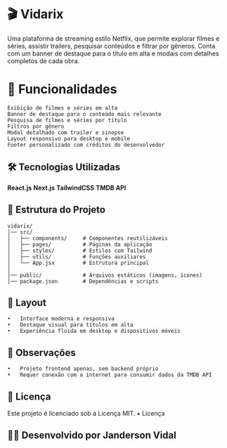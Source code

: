 # 🎬 Vidarix

Uma plataforma de streaming estilo Netflix, que permite explorar
filmes e séries, assistir trailers, pesquisar conteúdos e filtrar por
gêneros.
Conta com um banner de destaque para o título em alta e modais com
detalhes completos de cada obra.

# 📌 Funcionalidades
	Exibição de filmes e séries em alta
	Banner de destaque para o conteúdo mais relevante
	Pesquisa de filmes e séries por título
	Filtros por gênero
	Modal detalhado com trailer e sinopse
	Layout responsivo para desktop e mobile
	Footer personalizado com créditos do desenvolvedor

## 🛠️ Tecnologias Utilizadas
**React.js**
**Next.js**
**TailwindCSS**
**TMDB API**

## 📂 Estrutura do Projeto
	vidarix/
	│── src/
	│   ├── components/     # Componentes reutilizáveis
	│   ├── pages/          # Páginas da aplicação
	│   ├── styles/         # Estilos com Tailwind
	│   ├── utils/          # Funções auxiliares
	│   └── App.jsx         # Estrutura principal
	│
	│── public/             # Arquivos estáticos (imagens, ícones)
	│── package.json        # Dependências e scripts

## 🎨 Layout
	•	Interface moderna e responsiva
	•	Destaque visual para títulos em alta
	•	Experiência fluida em desktop e dispositivos móveis

## 📜 Observações
	•	Projeto frontend apenas, sem backend próprio
	•	Requer conexão com a internet para consumir dados da TMDB API

## 📜 Licença

Este projeto é licenciado sob a Licença MIT.
	•	Licença

## 👨‍💻 Desenvolvido por Janderson Vidal
